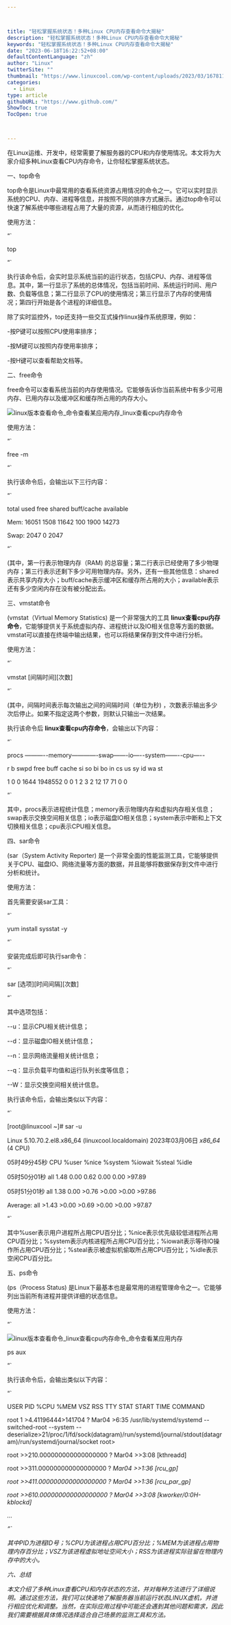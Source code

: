 ```yaml
---



title: "轻松掌握系统状态！多种Linux CPU内存查看命令大揭秘"
description: "轻松掌握系统状态！多种Linux CPU内存查看命令大揭秘"
keywords: "轻松掌握系统状态！多种Linux CPU内存查看命令大揭秘"
date: "2023-06-18T16:22:52+08:00"
defaultContentLanguage: "zh"
author: "Linux"
twitterSite: ""
thumbnail: "https://www.linuxcool.com/wp-content/uploads/2023/03/1678111572994_0.png"
categories:
  - Linux
type: article
githubURL: "https://www.github.com/"
ShowToc: true
TocOpen: true



---
```


在Linux运维、开发中，经常需要了解服务器的CPU和内存使用情况。本文将为大家介绍多种Linux查看CPU内存命令，让你轻松掌握系统状态。

一、top命令

top命令是Linux中最常用的查看系统资源占用情况的命令之一。它可以实时显示系统的CPU、内存、进程等信息，并按照不同的排序方式展示。通过top命令可以快速了解系统中哪些进程占用了大量的资源，从而进行相应的优化。

使用方法：

“`

top

“`

执行该命令后，会实时显示系统当前的运行状态，包括CPU、内存、进程等信息。其中，第一行显示了系统的总体情况，包括当前时间、系统运行时间、用户数、负载等信息；第二行显示了CPU的使用情况；第三行显示了内存的使用情况；第四行开始是各个进程的详细信息。

除了实时监控外，top还支持一些交互式操作linux操作系统原理，例如：

-按P键可以按照CPU使用率排序；

-按M键可以按照内存使用率排序；

-按H键可以查看帮助文档等。

二、free命令

free命令可以查看系统当前的内存使用情况。它能够告诉你当前系统中有多少可用内存、已用内存以及缓冲区和缓存所占用的内存大小。

![linux版本查看命令_命令查看某应用内存_linux查看cpu内存命令](https://www.linuxcool.com/wp-content/uploads/2023/03/1678111572994_0.png)

使用方法：

“`

free -m

“`

执行该命令后，会输出以下三行内容：

“`

total used free shared buff/cache available

Mem: 16051 1508 11642 100 1900 14273

Swap: 2047 0 2047

“`

(其中，第一行表示物理内存（RAM) 的总容量；第二行表示已经使用了多少物理内存；第三行表示还剩下多少可用物理内存。另外，还有一些其他信息：shared表示共享内存大小；buff/cache表示缓冲区和缓存所占用的大小；available表示还有多少空闲内存在没有被分配出去。

三、vmstat命令

(vmstat（Virtual Memory Statistics) 是一个非常强大的工具 **linux查看cpu内存命令**，它能够提供关于系统虚拟内存、进程统计以及IO相关信息等方面的数据。vmstat可以直接在终端中输出结果，也可以将结果保存到文件中进行分析。

使用方法：

“`

vmstat [间隔时间][次数]

“`

(其中，间隔时间表示每次输出之间的间隔时间（单位为秒) ，次数表示输出多少次后停止。如果不指定这两个参数，则默认只输出一次结果。

执行该命令后 **linux查看cpu内存命令**，会输出以下内容：

“`

procs ———--memory————-swap——-io—--system——--cpu—--

r b swpd free buff cache si so bi bo in cs us sy id wa st

1 0 0 1644 1948552 0 0 1 2 3 2 12 17 71 0 0

“`

其中，procs表示进程统计信息；memory表示物理内存和虚拟内存相关信息；swap表示交换空间相关信息；io表示磁盘IO相关信息；system表示中断和上下文切换相关信息；cpu表示CPU相关信息。

四、sar命令

(sar（System Activity Reporter) 是一个非常全面的性能监测工具，它能够提供关于CPU、磁盘IO、网络流量等方面的数据，并且能够将数据保存到文件中进行分析和统计。

使用方法：

首先需要安装sar工具：

“`

yum install sysstat -y

“`

安装完成后即可执行sar命令：

“`

sar [选项][时间间隔][次数]

“`

其中选项包括：

--u：显示CPU相关统计信息；

--d：显示磁盘IO相关统计信息；

--n：显示网络流量相关统计信息；

--q：显示负载平均值和运行队列长度等信息；

--W：显示交换空间相关统计信息。

执行该命令后，会输出类似以下内容：

“`

[root@linuxcool ~]# sar -u

Linux 5.10.70.2.el8.x86_64 (linuxcool.localdomain) 2023年03月06日 _x86_64_ (4 CPU)

05时49分45秒 CPU %user %nice %system %iowait %steal %idle

05时50分01秒 all 1.48 0.00 0.62 0.00 0.00 >97.89

05时51分01秒 all 1.38 0.00 >0.76 >0.00 >0.00 >97.86

Average: all >1.43 >0.00 >0.69 >0.00 >0.00 >97.87

“`

其中%user表示用户进程所占用CPU百分比；%nice表示优先级较低进程所占用CPU百分比；%system表示内核进程所占用CPU百分比；%iowait表示等待IO操作所占用CPU百分比；%steal表示被虚拟机偷取所占用CPU百分比；%idle表示空闲CPU百分比。

五、ps命令

(ps（Process Status) 是Linux下最基本也是最常用的进程管理命令之一。它能够列出当前所有进程并提供详细的状态信息。

使用方法：

“`

![linux版本查看命令_linux查看cpu内存命令_命令查看某应用内存](https://www.linuxcool.com/wp-content/uploads/2023/03/1678111572994_1.png)

ps aux

“`

执行该命令后，会输出类似以下内容：

“`

USER PID %CPU %MEM VSZ RSS TTY STAT START TIME COMMAND

root 1 >4.41196444>141704 ? Mar04 >6:35 /usr/lib/systemd/systemd --switched-root --system --deserialize>21/proc/1/fd/sock(datagram)/run/systemd/journal/stdout(datagram)/run/systemd/journal/socket root>

root >>210.000000000000000000 ? Mar04 >>3:08 [kthreadd]

root >>311.000000000000000000 ? _Mar04 >>1:36 [rcu_gp]_

_root >>411.000000000000000000 ? Mar04 >>1:36 [rcu_par_gp]_

_root >>610.000000000000000000 ? Mar04 >>3:08 [kworker/0:0H-kblockd]_

_…_

_“`_

_其中PID为进程ID号；%CPU为该进程占用CPU百分比；%MEM为该进程占用物理内存百分比；VSZ为该进程虚拟地址空间大小；RSS为该进程实际驻留在物理内存中的大小。_

_六、总结_

_本文介绍了多种Linux查看CPU和内存状态的方法，并对每种方法进行了详细说明。通过这些方法，我们可以快速地了解服务器当前运行状态LINUX虚机，并进行相应优化和调整。当然，在实际应用过程中可能还会遇到其他问题和需求，因此我们需要根据具体情况选择适合自己场景的监测工具和方法。_